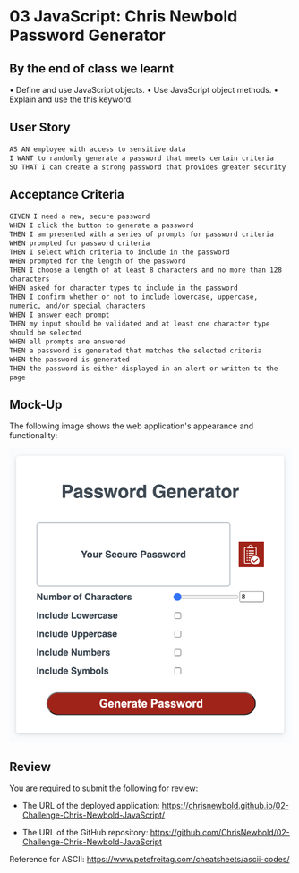 # 03 JavaScript: Chris Newbold Password Generator

## By the end of class we learnt

• Define and use JavaScript objects.
• Use JavaScript object methods.
• Explain and use the this keyword.

## User Story

```
AS AN employee with access to sensitive data
I WANT to randomly generate a password that meets certain criteria
SO THAT I can create a strong password that provides greater security
```

## Acceptance Criteria

```
GIVEN I need a new, secure password
WHEN I click the button to generate a password
THEN I am presented with a series of prompts for password criteria
WHEN prompted for password criteria
THEN I select which criteria to include in the password
WHEN prompted for the length of the password
THEN I choose a length of at least 8 characters and no more than 128 characters
WHEN asked for character types to include in the password
THEN I confirm whether or not to include lowercase, uppercase, numeric, and/or special characters
WHEN I answer each prompt
THEN my input should be validated and at least one character type should be selected
WHEN all prompts are answered
THEN a password is generated that matches the selected criteria
WHEN the password is generated
THEN the password is either displayed in an alert or written to the page
```

## Mock-Up

The following image shows the web application's appearance and functionality:

![The Password Generator application displays a red button to "Generate Password".](./Assets/Images/Chris%20Newbold%20screen%20shot%20of%20final%20Password%20Generator.png)

## Review

You are required to submit the following for review:

- The URL of the deployed application: https://chrisnewbold.github.io/02-Challenge-Chris-Newbold-JavaScript/

- The URL of the GitHub repository: https://github.com/ChrisNewbold/02-Challenge-Chris-Newbold-JavaScript

Reference for ASCII: https://www.petefreitag.com/cheatsheets/ascii-codes/
